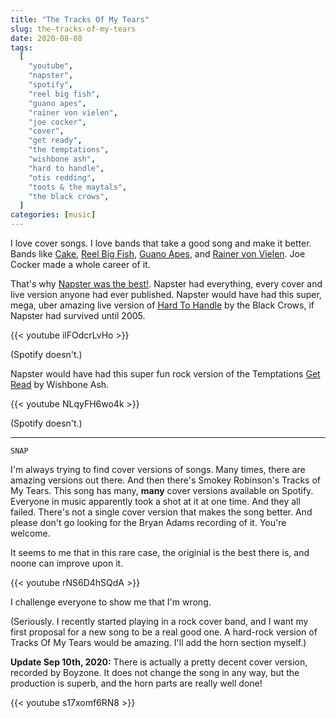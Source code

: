 ```yaml
---
title: "The Tracks Of My Tears"
slug: the-tracks-of-my-tears
date: 2020-08-08
tags:
  [
	"youtube",
	"napster",
	"spotify",
	"reel big fish",
	"guano apes",
	"rainer von vielen",
	"joe cocker",
	"cover",
	"get ready",
	"the temptations",
	"wishbone ash",
	"hard to handle",
	"otis redding",
	"toots & the maytals",
	"the black crows",
  ]
categories: [music]
---
```


I love cover songs. I love bands that take a good song and make it better. Bands like [Cake](https://www.youtube.com/watch?v=f9rCUQjmkxU), [Reel Big Fish](https://www.youtube.com/watch?v=QHpU0ZfXZ_g), [Guano Apes](https://www.youtube.com/watch?v=Q9jJufz9RNE), and [Rainer von Vielen](https://www.youtube.com/watch?v=oYFe76uvmms). Joe Cocker made a whole career of it.

That's why [Napster was the best!](/blog/hard-to-handle). Napster had everything, every cover and live version anyone had ever published. Napster would have had this super, mega, uber amazing live version of [Hard To Handle](/blog/hard-to-handle) by the Black Crows, if Napster had survived until 2005.

{{< youtube ilFOdcrLvHo >}}

(Spotify doesn't.)

Napster would have had this super fun rock version of the Temptations [Get Read](https://www.youtube-nocookie.com/watch?v=PV97roslmt0) by Wishbone Ash.

{{< youtube NLqyFH6wo4k >}}

(Spotify doesn't.)

---

<code>SNAP</code>

I'm always trying to find cover versions of songs. Many times, there are amazing versions out there. And then there's Smokey Robinson's Tracks of My Tears. This song has many, **many** cover versions available on Spotify. Everyone in music apparently took a shot at it at one time. And they all failed. There's not a single cover version that makes the song better. And please don't go looking for the Bryan Adams recording of it. You're welcome.

It seems to me that in this rare case, the originial is the best there is, and noone can improve upon it.

{{< youtube rNS6D4hSQdA >}}

I challenge everyone to show me that I'm wrong.

(Seriously. I recently started playing in a rock cover band, and I want my first proposal for a new song to be a real good one. A hard-rock version of Tracks Of My Tears would be amazing. I'll add the horn section myself.)

**Update Sep 10th, 2020:** There is actually a pretty decent cover version, recorded by Boyzone. It does not change the song in any way, but the production is superb, and the horn parts are really well done!

{{< youtube s17xomf6RN8 >}}

